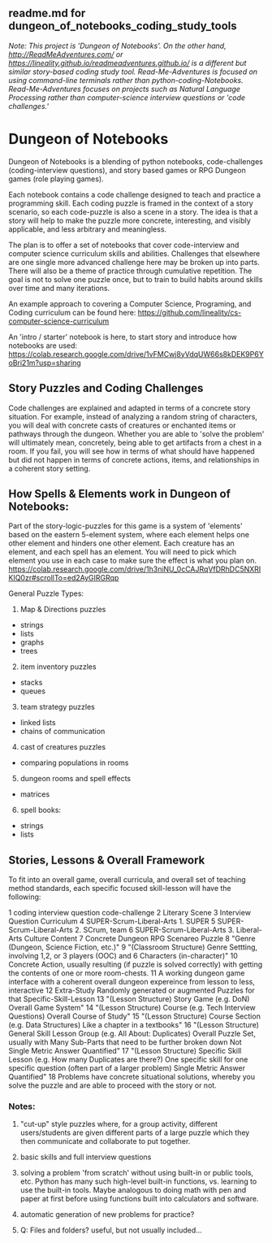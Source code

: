 ## readme.md for dungeon_of_notebooks_coding_study_tools

*Note: This project is 'Dungeon of Notebooks'. On the other hand, http://ReadMeAdventures.com/ or https://lineality.github.io/readmeadventures.github.io/ is a different but similar story-based coding study tool. Read-Me-Adventures is focused on using command-line terminals rather than python-coding-Notebooks. Read-Me-Adventures focuses on projects such as Natural Language Processing rather than computer-science interview questions or 'code challenges.'*

# Dungeon of Notebooks 

Dungeon of Notebooks is a blending of python notebooks, code-challenges (coding-interview questions), and story based games or RPG Dungeon games (role playing games).

Each notebook contains a code challenge designed to teach and practice a programming skill. Each coding puzzle is framed in the context of a story scenario, so each code-puzzle is also a scene in a story. The idea is that a story will help to make the puzzle more concrete, interesting, and visibly applicable, and less arbitrary and meaningless. 

The plan is to offer a set of notebooks that cover code-interview and computer science curriculum skills and abilities. Challenges that elsewhere are one single more advanced challenge here may be broken up into parts. There will also be a theme of practice through cumulative repetition. The goal is not to solve one puzzle once, but to train to build habits around skills over time and many iterations. 

An example approach to covering a Computer Science, Programing, and Coding curriculum can be found here: https://github.com/lineality/cs-computer-science-curriculum 

An 'intro / starter' notebook is here, to start story and introduce how notebooks are used:
https://colab.research.google.com/drive/1vFMCwj8yVdqUW66s8kDEK9P6YoBri21m?usp=sharing

## Story Puzzles and Coding Challenges
Code challenges are explained and adapted in terms of a concrete story situation. For example, instead of analyzing a random string of characters, you will deal with concrete casts of creatures or enchanted items or pathways through the dungeon. Whether you are able to 'solve the problem' will ultimately mean, concretely, being able to get artifacts from a chest in a room. If you fail, you will see how in terms of what should have happened but did not happen in terms of concrete actions, items, and relationships in a coherent story setting. 


## How Spells & Elements work in Dungeon of Notebooks:
Part of the story-logic-puzzles for this game is a system of 'elements' based on the eastern 5-element system, where each element helps one other element and hinders one other element. Each creature has an element, and each spell has an element. You will need to pick which element you use in each case to make sure the effect is what you plan on.
https://colab.research.google.com/drive/1h3niNU_0cCAJRqVfDRhDC5NXRIKIQ0zr#scrollTo=ed2AyGIRGRqp 


General Puzzle Types:
1. Map & Directions puzzles
- strings 
- lists
- graphs 
- trees

2. item inventory puzzles
- stacks
- queues

3. team strategy puzzles
- linked lists
- chains of communication

4. cast of creatures puzzles
- comparing populations in rooms

5. dungeon rooms and spell effects
- matrices 

6. spell books:
- strings
- lists

## Stories, Lessons & Overall Framework
To fit into an overall game, overall curricula, and overall set of teaching method standards, each specific focused skill-lesson will have the following: 
	
1	coding interview question code-challenge
2	Literary Scene
3	Interview Question Curriculum
4	SUPER-Scrum-Liberal-Arts 1. SUPER
5	SUPER-Scrum-Liberal-Arts 2. SCrum, team
6	SUPER-Scrum-Liberal-Arts 3. Liberal-Arts Culture Content
7	Concrete Dungeon RPG Scenareo Puzzle
8	"Genre 
(Dungeon, Science Fiction, etc.)"
9	"(Classroom Structure) 
Genre Settting, involving 1,2, or 3 players (OOC) and 6 Characters (in-character)"
10	Concrete Action, usually resulting (if puzzle is solved correctly) with getting the contents of one or more room-chests.
11	A working dungeon game interface with a coherent overall dungeon expereince from lesson to less, interactive
12	Extra-Study Randomly generated or augmented Puzzles for that Specific-Skill-Lesson
13	"(Lesson Structure) Story Game (e.g. DoN)
Overall Game System"
14	"(Lesson Structure) Course (e.g. Tech Interview Questions)
Overall Course of Study"
15	"(Lesson Structure) Course Section (e.g. Data Structures)
Like a chapter in a textbooks"
16	"(Lesson Structure) General Skill Lesson Group (e.g. All About: Duplicates)
Overall Puzzle Set, usually with Many Sub-Parts that need to be further broken down
Not Single Metric Answer Quantified"
17	"(Lesson Structure) Specific  Skill Lesson (e.g. How many Duplicates are there?)
One specific skill for one specific question (often part of a larger problem)
Single Metric Answer Quantified"
18	Problems have concrete situational solutions, whereby you solve the puzzle and are able to proceed with the story or not.



### Notes:
1. "cut-up" style puzzles where, for a group activity, different users/students are given different parts of a large puzzle which they then communicate and collaborate to put together.

2. basic skills and full interview questions

3. solving a problem 'from scratch' without using built-in or public tools, etc. Python has many such high-level built-in functions, vs. learning to use the built-in tools. Maybe analogous to doing math with pen and paper at first before using functions built into calculators and software.  

4. automatic generation of new problems for practice?

5. Q: Files and folders? useful, but not usually included...

